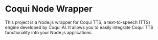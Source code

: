 # Coqui Node Wrapper

This project is a Node.js wrapper for Coqui TTS, a text-to-speech (TTS) engine developed by Coqui AI. It allows you to easily integrate Coqui TTS functionality into your Node.js applications.
